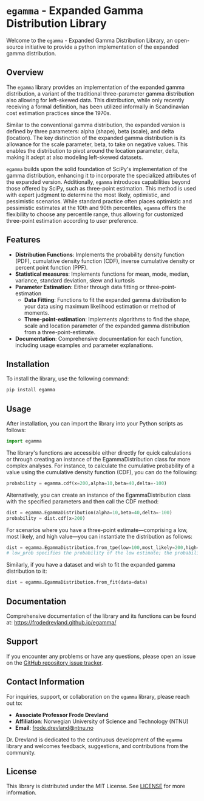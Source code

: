 # `egamma` -  Expanded Gamma Distribution Library

Welcome to the `egamma` - Expanded Gamma Distribution Library, an open-source initiative to provide a python implementation of the expanded gamma distribution.

## Overview
The `egamma` library provides an implementation of the expanded gamma distribution, a variant of the traditional three-parameter gamma distribution also allowing for left-skewed data. This distribution, while only recently receiving a formal definition, has been utilized informally in Scandinavian cost estimation practices since the 1970s.

Similar to the conventional gamma distribution, the expanded version is defined by three parameters: alpha (shape), beta (scale), and delta (location). The key distinction of the expanded gamma distribution is its allowance for the scale parameter, beta, to take on negative values. This enables the distribution to pivot around the location parameter, delta, making it adept at also modeling left-skewed datasets.

`egamma` builds upon the solid foundation of SciPy's implementation of the gamma distribution, enhancing it to incorporate the specialized attributes of the expanded version. Additionally, `egamma` introduces capabilities beyond those offered by SciPy, such as three-point estimation. This method is used with expert judgment to determine the most likely, optimistic, and pessimistic scenarios. While standard practice often places optimistic and pessimistic estimates at the 10th and 90th percentiles, `egamma` offers the flexibility to choose any percentile range, thus allowing for customized three-point estimation according to user preference.

## Features


- **Distribution Functions**: Implements the probability density function (PDF), cumulative density function (CDF), inverse cumulative density or percent point function (PPF).
- **Statistical measures**: Implements functions for mean, mode, median, variance, standard deviation, skew and kurtosis 
- **Parameter Estimation**: Either through data fitting or three-point-estimation
  - **Data Fitting**: Functions to fit the expanded gamma distribution to your data using maximum likelihood estimation or method of moments.
  - **Three-point-estimation**: Implements algorithms to find the shape, scale and location parameter of the expanded gamma distribution from a three-point-estimate. 
- **Documentation**: Comprehensive documentation for each function, including usage examples and parameter explanations.


## Installation

To install the library, use the following command:

```bash
pip install egamma
```

## Usage

After installation, you can import the library into your Python scripts as follows:

```python
import egamma
```

The library's functions are accessible either directly for quick calculations or through creating an instance of the EgammaDistribution class for more complex analyses. For instance, to calculate the cumulative probability of a value using the cumulative density function (CDF), you can do the following:

```python
probability = egamma.cdf(x=200,alpha=10,beta=40,delta=-100)
```
Alternatively, you can create an instance of the EgammaDistribution class with the specified parameters and then call the CDF method:
```python
dist = egamma.EgammaDistribution(alpha=10,beta=40,delta=-100)
probability = dist.cdf(x=200)
```

For scenarios where you have a three-point estimate—comprising a low, most likely, and high value—you can instantiate the distribution as follows:

```python
dist = egamma.EgammaDistribution.from_tpe(low=100,most_likely=200,high=400,low_prob=0.1)
# low_prob specifies the probability of the low estimate; the probability of the high estimate is the complement (1 - low_prob).
```
Similarly, if you have a dataset and wish to fit the expanded gamma distribution to it:
```python
dist = egamma.EgammaDistribution.from_fit(data=data)
```

## Documentation
Comprehensive documentation of the library and its functions can be found at:
https://frodedrevland.github.io/egamma/

## Support
If you encounter any problems or have any questions, please open an issue on the [GitHub repository issue tracker](https://github.com/FrodeDrevland/egamma/issues).

## Contact Information

For inquiries, support, or collaboration on the `egamma` library, please reach out to:

- **Associate Professor Frode Drevland**
- **Affiliation**: Norwegian University of Science and Technology (NTNU)
- **Email**: [frode.drevland@ntnu.no](mailto:frode.drevland@ntnu.no)

Dr. Drevland is dedicated to the continuous development of the `egamma` library and welcomes feedback, suggestions, and contributions from the community. 

## License
This library is distributed under the MIT License. See [LICENSE](https://github.com/FrodeDrevland/egamma/blob/main/LICENSE) for more information.

